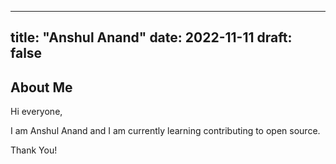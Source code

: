 
---
title: "Anshul Anand"
date: 2022-11-11
draft: false
---

## About Me

Hi everyone,

I am Anshul Anand and I am currently learning contributing to open source.

Thank You!